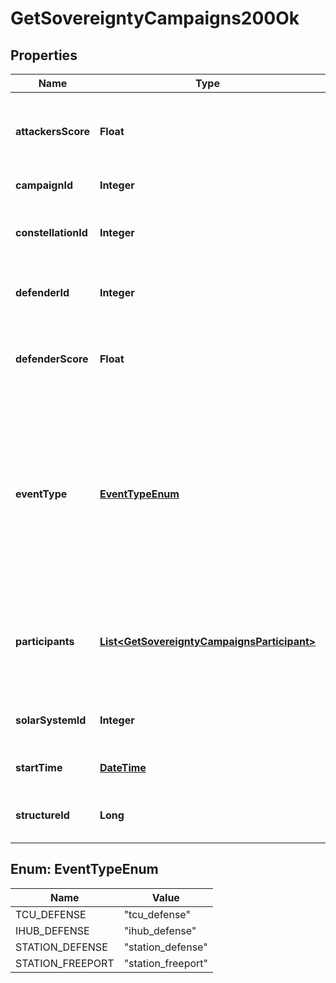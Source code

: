 
# GetSovereigntyCampaigns200Ok

## Properties
Name | Type | Description | Notes
------------ | ------------- | ------------- | -------------
**attackersScore** | **Float** | Score for all attacking parties, only present in Defense Events.  |  [optional]
**campaignId** | **Integer** | Unique ID for this campaign. | 
**constellationId** | **Integer** | The constellation in which the campaign will take place.  | 
**defenderId** | **Integer** | Defending alliance, only present in Defense Events  |  [optional]
**defenderScore** | **Float** | Score for the defending alliance, only present in Defense Events.  |  [optional]
**eventType** | [**EventTypeEnum**](#EventTypeEnum) | Type of event this campaign is for. tcu_defense, ihub_defense and station_defense are referred to as \&quot;Defense Events\&quot;, station_freeport as \&quot;Freeport Events\&quot;.  | 
**participants** | [**List&lt;GetSovereigntyCampaignsParticipant&gt;**](GetSovereigntyCampaignsParticipant.md) | Alliance participating and their respective scores, only present in Freeport Events.  |  [optional]
**solarSystemId** | **Integer** | The solar system the structure is located in.  | 
**startTime** | [**DateTime**](DateTime.md) | Time the event is scheduled to start.  | 
**structureId** | **Long** | The structure item ID that is related to this campaign.  | 


<a name="EventTypeEnum"></a>
## Enum: EventTypeEnum
Name | Value
---- | -----
TCU_DEFENSE | &quot;tcu_defense&quot;
IHUB_DEFENSE | &quot;ihub_defense&quot;
STATION_DEFENSE | &quot;station_defense&quot;
STATION_FREEPORT | &quot;station_freeport&quot;



